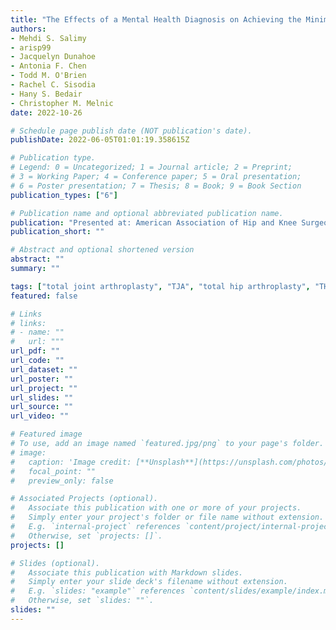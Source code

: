```yaml
---
title: "The Effects of a Mental Health Diagnosis on Achieving the Minimal Clinically Important Difference in Primary and Revision Total Joint Arthroplasty"
authors: 
- Mehdi S. Salimy
- arisp99
- Jacquelyn Dunahoe
- Antonia F. Chen
- Todd M. O'Brien
- Rachel C. Sisodia
- Hany S. Bedair
- Christopher M. Melnic
date: 2022-10-26

# Schedule page publish date (NOT publication's date).
publishDate: 2022-06-05T01:01:19.358615Z

# Publication type.
# Legend: 0 = Uncategorized; 1 = Journal article; 2 = Preprint;
# 3 = Working Paper; 4 = Conference paper; 5 = Oral presentation; 
# 6 = Poster presentation; 7 = Thesis; 8 = Book; 9 = Book Section
publication_types: ["6"]

# Publication name and optional abbreviated publication name.
publication: "Presented at: American Association of Hip and Knee Surgeons Annual Meeting"
publication_short: ""

# Abstract and optional shortened version
abstract: ""
summary: ""

tags: ["total joint arthroplasty", "TJA", "total hip arthroplasty", "THA", "total knee arthroplasty", "TKA", "mental health", "physical function", "minimal clinically important difference", "MCID", "PROM", "PROMIS", "post-operative outcome"]
featured: false

# Links
# links:
# - name: ""
#   url: """
url_pdf: ""
url_code: ""
url_dataset: ""
url_poster: ""
url_project: ""
url_slides: ""
url_source: ""
url_video: ""

# Featured image
# To use, add an image named `featured.jpg/png` to your page's folder. 
# image:
#   caption: 'Image credit: [**Unsplash**](https://unsplash.com/photos/jdD8gXaTZsc)'
#   focal_point: ""
#   preview_only: false

# Associated Projects (optional).
#   Associate this publication with one or more of your projects.
#   Simply enter your project's folder or file name without extension.
#   E.g. `internal-project` references `content/project/internal-project/index.md`.
#   Otherwise, set `projects: []`.
projects: []

# Slides (optional).
#   Associate this publication with Markdown slides.
#   Simply enter your slide deck's filename without extension.
#   E.g. `slides: "example"` references `content/slides/example/index.md`.
#   Otherwise, set `slides: ""`.
slides: ""
---
```

